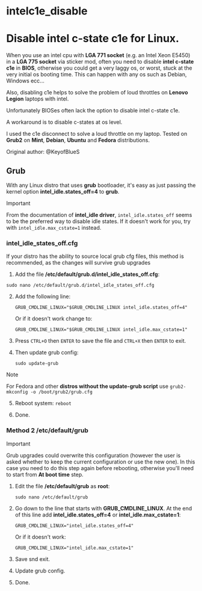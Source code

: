 # intelc1e_disable
# Disable intel c-state c1e for Linux.

When you use an intel cpu with **LGA 771 socket** (e.g. an Intel Xeon E5450) in a **LGA 775 socket** via sticker mod, often you need to disable **intel c-state c1e** in **BIOS**, otherwise you could get a very laggy os, or worst, stuck at the very initial os booting time. This can happen with any os such as Debian, Windows ecc...

Also, disabling c1e helps to solve the problem of loud throttles on **Lenovo Legion** laptops with intel.

Unfortunately BIOSes often lack the option to disable intel c-state c1e.

A workaround is to disable c-states at os level.

I used the c1e disconnect to solve a loud throttle on my laptop. Tested on **Grub2** on **Mint**, **Debian**, **Ubuntu** and **Fedora** distributions.

Original author: @KeyofBlueS

## Grub

With any Linux distro that uses **grub** bootloader, it's easy as just passing the kernel option **intel_idle.states_off=4** to **grub**.

> [!IMPORTANT]
> From the documentation of **intel_idle driver**, `intel_idle.states_off` seems to be the preferred way to disable idle states. If it doesn't work for you, try with `intel_idle.max_cstate=1` instead.

### intel_idle_states_off.cfg

If your distro has the ability to source local grub cfg files, this method is recommended, as the changes will survive grub upgrades

1. Add the file **/etc/default/grub.d/intel_idle_states_off.cfg**:

`sudo nano /etc/default/grub.d/intel_idle_states_off.cfg`

2. Add the following line:

    `GRUB_CMDLINE_LINUX="$GRUB_CMDLINE_LINUX intel_idle.states_off=4"`

    Or if it doesn't work change to:

    `GRUB_CMDLINE_LINUX="$GRUB_CMDLINE_LINUX intel_idle.max_cstate=1"`

3. Press `CTRL+O` then `ENTER` to save the file and `CTRL+X` then `ENTER` to exit.

4. Then update grub config:

    `sudo update-grub`

> [!NOTE]
> For Fedora and other **distros without the update-grub script**
> use `grub2-mkconfig -o /boot/grub2/grub.cfg`

5. Reboot system: `reboot`

6. Done.

### Method 2 /etc/default/grub

> [!IMPORTANT]
> Grub upgrades could overwrite this configuration (however the user is asked whether to keep the current configuration or use the new one). In this case you need to do this step again before rebooting, otherwise you'll need to start from **At boot time** step.

1. Edit the file **/etc/default/grub** as **root**:

   `sudo nano /etc/default/grub`

2. Go down to the line that starts with **GRUB_CMDLINE_LINUX**. At the end of this line add **intel_idle.states_off=4** or **intel_idle.max_cstate=1**:

    `GRUB_CMDLINE_LINUX="intel_idle.states_off=4"`
    
     Or if it doesn't work:
     
     `GRUB_CMDLINE_LINUX="intel_idle.max_cstate=1"`

3. Save snd exit.

4. Update grub config.

5. Done.
